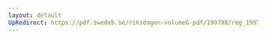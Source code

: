```yaml
---
layout: default
UpRedirect: https://pdf.swedeb.se/riksdagen-volumeG-pdf/199798/reg_199798/reg_199798_0363.pdf
---
```

